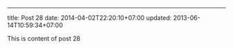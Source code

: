 ---
title: Post 28
date: 2014-04-02T22:20:10+07:00
updated: 2013-06-14T10:59:34+07:00

This is content of post 28